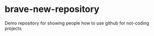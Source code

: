 # brave-new-repository
Demo repository for showing people how to use github for not-coding projects
